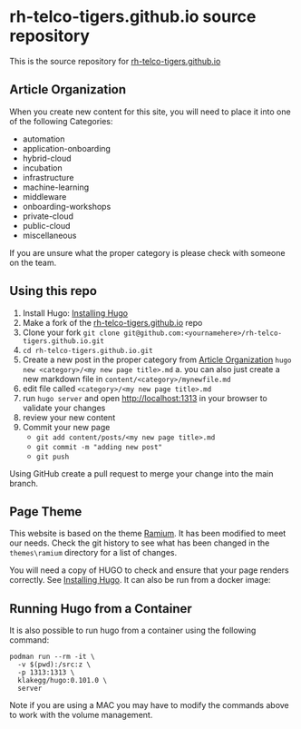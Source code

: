 # rh-telco-tigers.github.io source repository

This is the source repository for [rh-telco-tigers.github.io](https://rh-telco-tigers.github.io)

## Article Organization

When you create new content for this site, you will need to place it into one of the following Categories:

* automation
* application-onboarding
* hybrid-cloud
* incubation
* infrastructure
* machine-learning
* middleware
* onboarding-workshops
* private-cloud
* public-cloud
* miscellaneous

If you are unsure what the proper category is please check with someone on the team.

## Using this repo

1. Install Hugo: [Installing Hugo](https://gohugo.io/installation/)
2. Make a fork of the [rh-telco-tigers.github.io](https://github.com/rh-telco-tigers/rh-telco-tigers.github.io) repo
3. Clone your fork `git clone git@github.com:<yournamehere>/rh-telco-tigers.github.io.git`
4. `cd rh-telco-tigers.github.io.git`
5. Create a new post in the proper category from [Article Organization](#article-organization) `hugo new <category>/<my new page title>.md`
  a. you can also just create a new markdown file in `content/<category>/mynewfile.md`
5. edit file called `<category>/<my new page title>.md`
6. run `hugo server` and open [http://localhost:1313](http://localhost:1313) in your browser to validate your changes
7. review your new content
8. Commit your new page
    - `git add content/posts/<my new page title>.md`
    - `git commit -m "adding new post"`
    - `git push`

Using GitHub create a pull request to merge your change into the main branch.

## Page Theme

This website is based on the theme [Ramium](https://github.com/rafed/ramium). It has been modified to meet our needs. Check the git history to see what has been changed in the `themes\ramium` directory for a list of changes.

You will need a copy of HUGO to check and ensure that your page renders correctly. See [Installing Hugo](https://gohugo.io/installation/). It can also be run from a docker image:

## Running Hugo from a Container

It is also possible to run hugo from a container using the following command:

```
podman run --rm -it \
  -v $(pwd):/src:z \
  -p 1313:1313 \
  klakegg/hugo:0.101.0 \
  server
```

Note if you are using a MAC you may have to modify the commands above to work with the volume management.